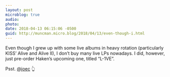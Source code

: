 ```yaml
---
layout: post
microblog: true
audio: 
photo: 
date: 2018-04-13 06:15:06 -0500
guid: http://muncman.micro.blog/2018/04/13/even-though-i.html
---
```

Even though I grew up with some live albums in heavy rotation (particularly KISS’ Alive and Alive II), I don’t buy many live LPs nowadays. I did, however, just pre-order Haken’s upcoming one, titled “L-1VE”. 

Psst. [@joec](https://micro.blog/joec) 👆
